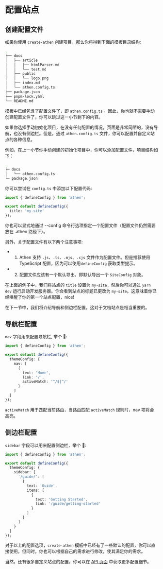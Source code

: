# 配置站点

## 创建配置文件

如果你使用 `create-athen` 创建项目，那么你将得到下面的模板目录结构:

```bash
.
├── docs
│   ├── article
│   │   ├── htmlParser.md
│   │   └── test.md
│   ├── public
│   │   └── logo.png
│   ├── index.md
│   └── athen.config.ts
├── package.json
├── pnpm-lock.yaml
└── README.md
```

模板中已经包含了配置文件了，即 `athen.config.ts` 。因此，你也就不需要手动创建配置文件了。你可以跳过这一小节剩下的内容。

如果你选择手动初始化项目，在没有任何配置的情况，页面是非常简陋的，没有导航，也没有侧边栏。但是，通过 `athen.config.ts` 文件，你可以配置并自定义站点的各种信息。

例如，在上一小节你手动创建的初始化项目中，你可以添加配置文件，项目结构如下：

```bash
.
├─ docs
│   └── athen.config.ts
└─ package.json
```

你可以尝试在 `config.ts` 中添加以下配置代码:

```ts
import { defineConfig } from 'athen';

export default defineConfig({
  title: 'my-site'
});
```

你也可以显式地通过 --config 命令行选项指定一个配置文件（配置文件仍然需要放在 .athen 路径下）。

另外，关于配置文件有以下两个注意事项:

- 1. Athen 支持 `.js`、`.ts`、`.mjs`、`.cjs` 文件作为配置文件。但是推荐使用 TypeScript 配置，因为可以使用`defineConfig` 获取类型提示。

- 2. 配置文件应该有一个默认导出，即默认导出一个 `SiteConfig` 对象。

在上面的例子中，我们将站点的 `title` 设置为 `my-site`，然后你可以通过 `yarn dev` 运行启动开发服务器。你会看到站点的标题已更改为 `my-site`。这意味着你已经唤醒了你的第一个站点配置，nice!

在下一节中，我们将介绍导航和侧边栏配置，这对于文档站点是相当重要的。

## 导航栏配置

`nav` 字段用来配置导航栏, 举个 🌰:

```ts
import { defineConfig } from 'athen';

export default defineConfig({
  themeConfig: {
    nav: [
      {
        text: 'Home',
        link: '/',
        activeMatch: '^/$|^/'
      }
    ]
  }
});
```

`activeMatch` 用于匹配当前路由，当路由匹配 `activeMatch` 规则时，nav 项将会高亮。

## 侧边栏配置

`sidebar` 字段可以用来配置侧边栏，举个 🌰:

```ts
import { defineConfig } from 'athen';

export default defineConfig({
  themeConfig: {
    sidebar: {
      '/guide/': [
        {
          text: 'Guide',
          items: [
            {
              text: 'Getting Started',
              link: '/guide/getting-started'
            }
          ]
        }
      ]
    }
  }
});
```

对于以上的配置选项，`create-athen` 模板中已经有了一些默认的配置，你可以直接使用。但同时，你也可以根据自己的需求进行修改，使其满足你的需求。

当然，还有很多自定义站点的配置，你可以在 [API 页面](/zh/api/index) 中获取更多配置细节。
